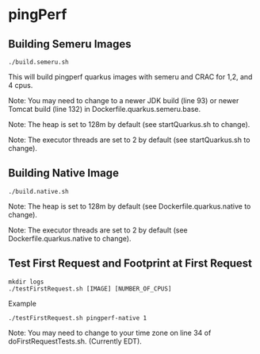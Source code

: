# pingPerf


## Building Semeru Images
```
./build.semeru.sh
```
This will build pingperf quarkus images with semeru and CRAC for 1,2, and 4 cpus.

Note: You may need to change to a newer JDK build (line 93) or newer Tomcat build (line 132) in Dockerfile.quarkus.semeru.base. 

Note: The heap is set to 128m by default (see startQuarkus.sh to change).

Note: The executor threads are set to 2 by default (see startQuarkus.sh to change).

## Building Native Image
```
./build.native.sh
```
Note: The heap is set to 128m by default (see Dockerfile.quarkus.native to change).

Note: The executor threads are set to 2 by default (see Dockerfile.quarkus.native to change).


## Test First Request and Footprint at First Request
```
mkdir logs
./testFirstRequest.sh [IMAGE] [NUMBER_OF_CPUS]
```

Example
```
./testFirstRequest.sh pingperf-native 1
```

Note: You may need to change to your time zone on line 34 of doFirstRequestTests.sh. (Currently EDT).
